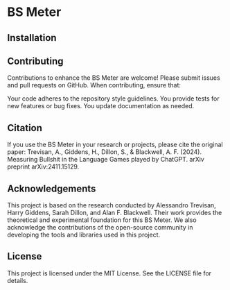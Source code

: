 # BS Meter
## Installation

## Contributing
Contributions to enhance the BS Meter are welcome! Please submit issues and pull requests on GitHub. When contributing, ensure that:

Your code adheres to the repository style guidelines.
You provide tests for new features or bug fixes.
You update documentation as needed.

## Citation
If you use the BS Meter in your research or projects, please cite the original paper:
Trevisan, A., Giddens, H., Dillon, S., & Blackwell, A. F. (2024). Measuring Bullshit in the Language Games played by ChatGPT. arXiv preprint arXiv:2411.15129.

## Acknowledgements
This project is based on the research conducted by Alessandro Trevisan, Harry Giddens, Sarah Dillon, and Alan F. Blackwell. Their work provides the theoretical and experimental foundation for this BS Meter. We also acknowledge the contributions of the open-source community in developing the tools and libraries used in this project.

## License
This project is licensed under the MIT License. See the LICENSE file for details.
